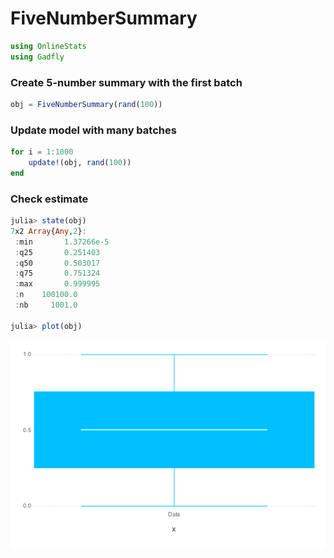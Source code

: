 
# FiveNumberSummary


````julia
using OnlineStats
using Gadfly
````





### Create 5-number summary with the first batch
````julia
obj = FiveNumberSummary(rand(100))
````





### Update model with many batches
````julia
for i = 1:1000
    update!(obj, rand(100))
end
````





### Check estimate
````julia
julia> state(obj)
7x2 Array{Any,2}:
 :min       1.37266e-5
 :q25       0.251403  
 :q50       0.503017  
 :q75       0.751324  
 :max       0.999995  
 :n    100100.0       
 :nb     1001.0       

julia> plot(obj)

````


![](figures/FiveNumberSummary_4_1.png)



